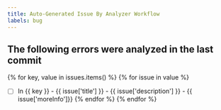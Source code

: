```yaml
---
title: Auto-Generated Issue By Analyzer Workflow
labels: bug
---
```

## The following errors were analyzed in the last commit

{% for key, value in issues.items() %}
{% for issue in value %}
- [ ] In {{ key }} - {{ issue['title'] }} - {{ issue['description'] }} - {{ issue['moreInfo']}}
{% endfor %}
{% endfor %}
